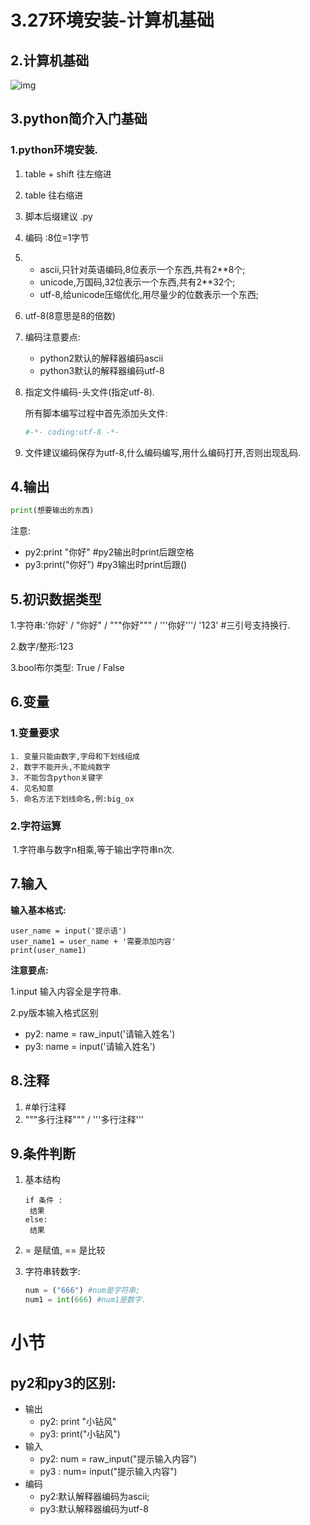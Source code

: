 # 3.27环境安装-计算机基础

## 2.计算机基础

![img](https://pythonav.com/media/uploads/2019/03/26/%E8%A7%A3%E9%87%8A%E5%99%A8.png)

## 3.python简介入门基础

### 1.python环境安装.

1. table + shift  往左缩进 

2. table 往右缩进

 3. 脚本后缀建议 .py

 4. 编码 :8位=1字节

 5. + ascii,只针对英语编码,8位表示一个东西,共有2**8个;
    + unicode,万国码,32位表示一个东西,共有2**32个;
    + utf-8,给unicode压缩优化,用尽量少的位数表示一个东西;

 6. utf-8(8意思是8的倍数)

 7. 编码注意要点:

    + python2默认的解释器编码ascii

    - python3默认的解释器编码utf-8

 8. 指定文件编码-头文件(指定utf-8).

    所有脚本编写过程中首先添加头文件:

    ```python
    #-*- coding:utf-8 -*-
    ```

 9. 文件建议编码保存为utf-8,什么编码编写,用什么编码打开,否则出现乱码.

## 4.输出

```python
print(想要输出的东西)
```

注意:

- py2:print "你好"       #py2输出时print后跟空格
- py3:print("你好")      #py3输出时print后跟()

## 5.初识数据类型

1.字符串:'你好' / "你好"  / """你好"""  / '''你好'''/  '123'     #三引号支持换行.

2.数字/整形:123

3.bool布尔类型: True   /  False

## 6.变量

### 1.变量要求

 	1. 变量只能由数字,字母和下划线组成
 	2. 数字不能开头,不能纯数字
 	3. 不能包含python关键字
 	4. 见名知意
 	5. 命名方法下划线命名,例:big_ox

### 2.字符运算

​	1.字符串与数字n相乘,等于输出字符串n次.

## 7.输入

**输入基本格式:**

```
user_name = input('提示语')
user_name1 = user_name + '需要添加内容'
print(user_name1)
```

**注意要点:**

1.input 输入内容全是字符串.

2.py版本输入格式区别

+ py2: name = raw_input('请输入姓名')
+ py3: name = input('请输入姓名')

## 8.注释

1. #单行注释
2. """多行注释""" / '''多行注释'''

## 9.条件判断

1. 基本结构

   ```
   if 条件 :
   	结果
   else:
   	结果
   ```

2. = 是赋值, == 是比较

3. 字符串转数字:

   ```python
   num = ("666") #num是字符串;
   num1 = int(666) #num1是数字.
   ```


# 小节

## py2和py3的区别:

- 输出
  - py2:	print "小钻风"
  - py3:        print("小钻风")
- 输入
  - py2:   	num = raw_input("提示输入内容")
  - py3 :          num= input("提示输入内容")
- 编码
  - py2:默认解释器编码为ascii;
  - py3:默认解释器编码为utf-8
